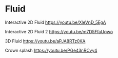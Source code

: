 # Fluid

Interactive 2D Fluid
https://youtu.be/XleVnD_5EgA

Interactive 2D Fluid 2
https://youtu.be/m7D5FfaUqwo

3D Fluid
https://youtu.be/aPJA8RTz0KA

Crown splash
https://youtu.be/PGe43nRCvy4
